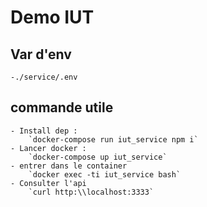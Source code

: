 # Demo IUT

## Var d'env
    -./service/.env

## commande utile
    - Install dep :
        `docker-compose run iut_service npm i`
    - Lancer docker :
        `docker-compose up iut_service` 
    - entrer dans le container 
        `docker exec -ti iut_service bash`
    - Consulter l'api
        `curl http:\\localhost:3333`

